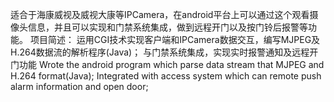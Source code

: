 适合于海康威视及威视大康等IPCamera，在android平台上可以通过这个观看摄像头信息，并且可以实现和门禁系统集成，做到远程开门以及按门铃后报警等功能。
项目简述：
	运用CGI技术实现客户端和IPCamera数据交互，编写MJPEG及H.264数据流的解析程序(Java)；
	与门禁系统集成，实现实时报警通知及远程开门功能
	Wrote the android program which parse data stream that MJPEG and H.264 format(Java);
	Integrated with access system which can remote push alarm information and open door;
